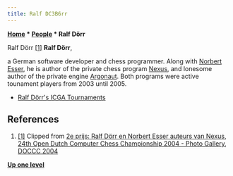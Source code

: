 ```yaml
---
title: Ralf DC3B6rr
---
```

**[Home](Home "Home") \* [People](People "People") \* Ralf Dörr**



 [](http://old.csvn.nl/gallery21.html) Ralf Dörr <a id="cite-note-1" href="#cite-ref-1">[1]</a> 
**Ralf Dörr**,  

a German software developer and chess programmer. Along with [Norbert Esser](Norbert_Esser "Norbert Esser"), he is author of the private chess program [Nexus](Nexus "Nexus"), and lonesome author of the private engine [Argonaut](Argonaut "Argonaut"). Both programs were active tounament players from 2003 until 2005.






* [Ralf Dörr's ICGA Tournaments](https://www.game-ai-forum.org/icga-tournaments/person.php?id=132)


## References


1. <a id="cite-ref-1" href="#cite-note-1">[1]</a> Clipped from [2e prijs: Ralf Dörr en Norbert Esser auteurs van Nexus](https://old.csvn.nl/pics2004/nexus02.jpg), [24th Open Dutch Computer Chess Championship 2004 - Photo Gallery](http://old.csvn.nl/gallery21.html), [DOCCC 2004](DOCCC_2004 "DOCCC 2004")

**[Up one level](People "People")**







 
